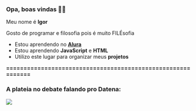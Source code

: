 ### Opa, boas vindas 🙋‍♂️

Meu nome é **Igor**

Gosto de programar e filosofia pois é muito FILÉsofia 

- Estou aprendendo no [**Alura**](https://www.alura.com.br)
- Estou aprendendo **JavaScript** e **HTML**
- Utilizo este lugar para organizar meus **projetos**

**============================================================**

### A plateia no debate falando pro Datena:

![]([https://encrypted-tbn0.gstatic.com/images?q=tbn:ANd9GcTbLqDjzik7BAxpfYVosG-dOAElWIICWeb-Ng&s](https://platform.polygon.com/wp-content/uploads/sites/2/chorus/uploads/chorus_asset/file/25125289/vlcsnap_2023_12_01_10h37m31s394.jpg?quality=90&strip=all&crop=9.1276041666667,1.5740740740741,81.171875,96.203703703704))
